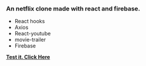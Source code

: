 ###  An netflix clone made with react and firebase.

- React hooks
- Axios
- React-youtube
- movie-trailer 
- Firebase

**[Test it. Click Here](https://netflix-clone-54554.web.app/)**

